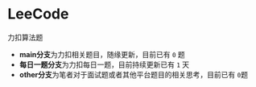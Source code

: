 # LeeCode
力扣算法题

- **main分支**为力扣相关题目，随缘更新，目前已有 `0` 题
- **每日一题分支**为力扣每日一题，目前持续更新已有 `1` 天
- **other分支**为笔者对于面试题或者其他平台题目的相关思考，目前已有 `0`题
